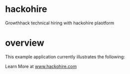 # hackohire

Growthhack technical hiring with hackohire plaotform

# overview

This example application currently illustrates the following:

Learn More  at www.hackohire.com

